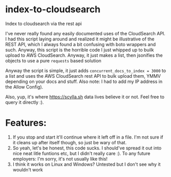 # index-to-cloudsearch
Index to cloudsearch via the rest api

I've never really found any easily documented uses of the CloudSearch API. I had this script laying around and realized it might be illustrative of the REST API, which I always found a bit confusing with boto wrappers and such. Anyway, this script is the horrible code I just whipped up to builk upload to AWS CloudSearch. Anyway, it just makes a list, then jsonifies the objects to use a pure `requests` based solution

Anyway the script is simple, it just adds  `concurrent_docs_to_index = 3000` to a list and uses the AWS CloudSearch rest API to bulk upload them, YMMV depending on your docs and stuff. Also note: I had to add my IP address in the Allow Config).

Also, yup, it's where https://scylla.sh data lives believe it or not. Feel free to query it directly :).

# Features:

1. If you stop and start it'll continue where it left off in a file. I'm not sure if it cleans up after itself though, so just be wary of that.
2. So yeah, let's be honest, this code sucks. I should've spread it out into nice neat litle funtions etc, but I didn't really care :). To any future employers: I'm sorry, it's not usually like this!
3. I think it works on Linux and Windows? Untested but I don't see why it wouldn't work

